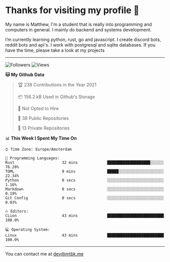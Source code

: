 # Thanks for visiting my profile 👋
My name is Matthew, I'm a student that is really into programming and computers in general. I mainly do backend and systems development.


I’m currently learning python, rust, go and javascript. I create discord bots, reddit bots and api's. I work with postgresql and sqlite databases. If you have the time, please take a look at my projects

---
![Followers](https://img.shields.io/github/followers/DankDumpster?style=social)
![Views](https://komarev.com/ghpvc/?username=DankDumpster&style=flat-square&color=green)
<!--START_SECTION:waka-->
**🐱 My Github Data** 

> 🏆 238 Contributions in the Year 2021
 > 
> 📦 156.2 kB Used in Github's Storage 
 > 
> 🚫 Not Opted to Hire
 > 
> 📜 38 Public Repositories 
 > 
> 🔑 13 Private Repositories  
 > 
📊 **This Week I Spent My Time On** 

```text
⌚︎ Time Zone: Europe/Amsterdam

💬 Programming Languages: 
Rust                     32 mins             ███████████████████░░░░░░   76.28% 
TOML                     9 mins              █████░░░░░░░░░░░░░░░░░░░░   22.34% 
Python                   0 secs              ░░░░░░░░░░░░░░░░░░░░░░░░░   1.16% 
Markdown                 0 secs              ░░░░░░░░░░░░░░░░░░░░░░░░░   0.19% 
Git Config               0 secs              ░░░░░░░░░░░░░░░░░░░░░░░░░   0.03%

🔥 Editors: 
CLion                    43 mins             █████████████████████████   100.0%

💻 Operating System: 
Linux                    43 mins             █████████████████████████   100.0%

```


<!--END_SECTION:waka-->
-------

You can contact me at dev@mtbk.me
